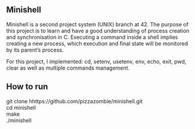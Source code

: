 <h2>Minishell</h2>

Minishell is a second project system (UNIX) branch at 42. The purpose of this project is to learn and have a good understanding of process creation and synchronisation in C. Executing a command inside a shell implies creating a new process, which execution and final state will be monitored by its parent’s process.
</br>

For this project, I implemented: cd, setenv, usetenv, env, echo, exit, pwd, clear as well as multiple commands management.
</br>
 <h2>How to run</h2>

 git clone hhttps://github.com/pizzazombie/minishell.git</br>
cd minishell</br>
make</br>
./minishell

